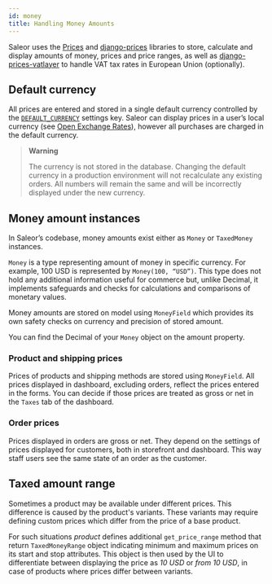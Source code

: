 ```yaml
---
id: money
title: Handling Money Amounts
---
```


Saleor uses the [Prices](https://github.com/mirumee/prices/) and [django-prices](https://github.com/mirumee/django-prices/) libraries to store, calculate and display amounts of money, prices and price ranges, as well as [django-prices-vatlayer](https://github.com/mirumee/django-prices-vatlayer) to handle VAT tax rates in European Union (optionally).


## Default currency

All prices are entered and stored in a single default currency controlled by the [`DEFAULT_CURRENCY`](getting-started/configuration.md#default_currency) settings key. Saleor can display prices in a user’s local currency (see [Open Exchange Rates](integrations/openexchangerates.md)), however all purchases are charged in the default currency.

> **Warning**
>
> The currency is not stored in the database. Changing the default currency in a production environment will not recalculate any existing orders. All numbers will remain the same and will be incorrectly displayed under the new currency.


## Money amount instances

In Saleor’s codebase, money amounts exist either as `Money` or `TaxedMoney` instances.

`Money` is a type representing amount of money in specific currency. For example, 100 USD is represented by `Money(100, “USD”)`. 
This type does not hold any additional information useful for commerce but, unlike Decimal, it implements safeguards and checks for calculations and comparisons of monetary values.

Money amounts are stored on model using `MoneyField` which provides its own safety checks on currency and precision of stored amount.

You can find the Decimal of your `Money` object on the amount property.

### Product and shipping prices

Prices of products and shipping methods are stored using `MoneyField`. 
All prices displayed in dashboard, excluding orders, reflect the prices entered in the forms. 
You can decide if those prices are treated as gross or net in the `Taxes` tab of the dashboard.

### Order prices

Prices displayed in orders are gross or net. They depend on the settings of prices displayed for customers, both in storefront and dashboard. 
This way staff users see the same state of an order as the customer.


## Taxed amount range

Sometimes a product may be available under different prices. This difference is caused by the product's variants. These variants may require defining custom prices which differ from the price of a base product.

For such situations _product_ defines additional `get_price_range` method that return `TaxedMoneyRange` object indicating minimum and maximum prices on its start and stop attributes. 
This object is then used by the UI to differentiate between displaying the price as _10 USD_ or _from 10 USD_, in case of products where prices differ between variants.